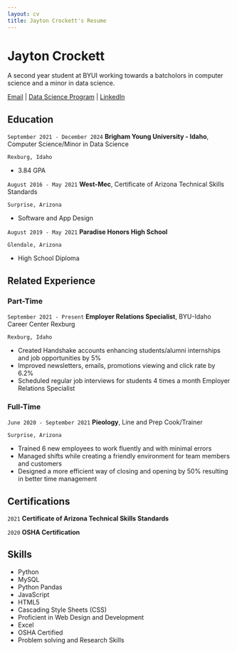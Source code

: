 ```yaml
---
layout: cv
title: Jayton Crockett's Resume
---
```

# Jayton Crockett
A second year student at BYUI working towards a batcholors in computer science and a minor in data science.

<div id="webaddress">
<a href="clint.crockett88@gmail.com">Email</a>
| <a href="https://byuidatascience.github.io/development.html">Data Science Program</a>
| <a href="https://www.linkedin.com/in/jayton-crockett-05250a1b6">LinkedIn</a>
<!-- | <a href="https://github.com/byuids-resumes">GitHub</a> -->
</div>

<!-- https://www.monique.tech/the-art-of-markdown -->

## Education

`September 2021 - December 2024`
__Brigham Young University - Idaho__, Computer Science/Minor in Data Science

`Rexburg, Idaho`
- 3.84 GPA

`August 2016 - May 2021`
__West-Mec__, Certificate of Arizona Technical Skills Standards 

`Surprise, Arizona`
- Software and App Design

`August 2019 - May 2021`
__Paradise Honors High School__

`Glendale, Arizona`
- High School Diploma 




## Related Experience

### Part-Time

`September 2021 - Present`
__Employer Relations Specialist__, BYU-Idaho Career Center Rexburg 

`Rexburg, Idaho`
- Created Handshake accounts enhancing students/alumni internships and job opportunities by 5% 
- Improved newsletters, emails, promotions viewing and click rate by 6.2% 
- Scheduled regular job interviews for students 4 times a month Employer Relations Specialist 

### Full-Time

`June 2020 - September 2021`
__Pieology__, Line and Prep Cook/Trainer

`Surprise, Arizona`
- Trained 6 new employees to work fluently and with minimal errors 
- Managed shifts while creating a friendly environment for team members and customers 
- Designed a more efficient way of closing and opening by 50% resulting in better time management 

## Certifications

`2021`
__Certificate of Arizona Technical Skills Standards__

`2020`
__OSHA Certification__

## Skills

- Python 
- MySQL
- Python Pandas
- JavaScript 
- HTML5 
- Cascading Style Sheets (CSS) 
- Proficient in Web Design and Development 
- Excel
- OSHA Certified
- Problem solving and Research Skills

<!-- ### Footer

Last updated: Dec 2022 -->
